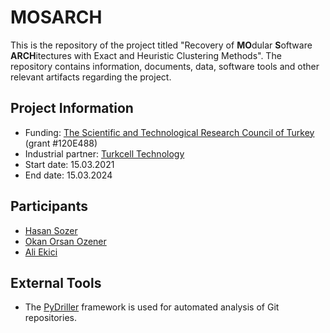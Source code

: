 # MOSARCH

This is the repository of the project titled "Recovery of **MO**dular **S**oftware **ARCH**itectures with Exact and Heuristic Clustering Methods". The repository contains information, documents, data, software tools and other relevant artifacts regarding the project.

## Project Information
- Funding: [The Scientific and Technological Research Council of Turkey](https://tubitak.gov.tr/en) (grant #120E488)
- Industrial partner: [Turkcell Technology](http://www.turkcellteknoloji.com.tr/language/en/)
- Start date: 15.03.2021
- End date: 15.03.2024

## Participants
- [Hasan Sozer](https://faculty.ozyegin.edu.tr/hsozer/)
- [Okan Orsan Ozener](https://faculty.ozyegin.edu.tr/orsano/)
- [Ali Ekici](https://faculty.ozyegin.edu.tr/aliekici/)

## External Tools
 - The [PyDriller](https://github.com/ishepard/pydriller) framework is used for automated analysis of Git repositories.

